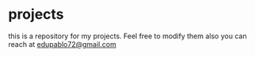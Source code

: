 # projects
this is a repository for my projects. Feel free to modify them
also you can reach at edupablo72@gmail.com
